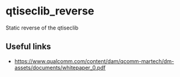 # qtiseclib_reverse

Static reverse of the qtiseclib

## Useful links

- https://www.qualcomm.com/content/dam/qcomm-martech/dm-assets/documents/whitepaper_0.pdf
